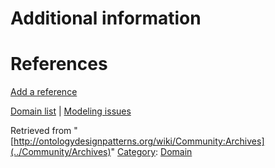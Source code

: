 #  Additional information


#  References


[Add a reference](index.php@title=Odp%253AAdd_reference&subject=../Community/Archives "http://ontologydesignpatterns.org/wiki/index.php?title=Odp:Add_reference&subject=Community%3AArchives")


  




[Domain list](../Community/Domain "Community:Domain") | [Modeling issues](../Community/Main "Community:Main")


Retrieved from "[http://ontologydesignpatterns.org/wiki/Community:Archives](../Community/Archives)"
 [Category](http://ontologydesignpatterns.org/wiki/Special:Categories "Special:Categories"): [Domain](../Category/Domain "Category:Domain")
